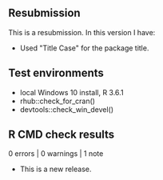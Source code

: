 ## Resubmission
This is a resubmission. In this version I have:

* Used "Title Case" for the package title.

## Test environments
* local Windows 10 install, R 3.6.1
* rhub::check_for_cran()
* devtools::check_win_devel()

## R CMD check results

0 errors | 0 warnings | 1 note

* This is a new release.
